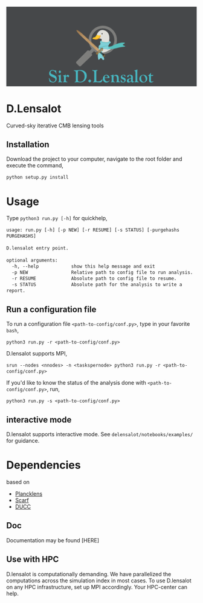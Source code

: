 ![D.lensalot logo](res/dlensalot2.PNG)
# D.Lensalot
Curved-sky iterative CMB lensing tools

## Installation
Download the project to your computer, navigate to the root folder and execute the command,

``` 
python setup.py install
```


# Usage

Type `python3 run.py [-h]` for quickhelp,
```
usage: run.py [-h] [-p NEW] [-r RESUME] [-s STATUS] [-purgehashs PURGEHASHS]

D.lensalot entry point.

optional arguments:
  -h, --help            show this help message and exit
  -p NEW                Relative path to config file to run analysis.
  -r RESUME             Absolute path to config file to resume.
  -s STATUS             Absolute path for the analysis to write a report.

```

## Run a configuration file

To run a configuration file `<path-to-config/conf.py>`, type in your favorite `bash`,
```
python3 run.py -r <path-to-config/conf.py>
```

D.lensalot supports MPI,

```
srun --nodes <nnodes> -n <taskspernode> python3 run.py -r <path-to-config/conf.py>
```

If you'd like to know the status of the analysis done with `<path-to-config/conf.py>`, run,
```
python3 run.py -s <path-to-config/conf.py>
```

## interactive mode

D.lensalot supports interactive mode. See `delensalot/notebooks/examples/` for guidance.




# Dependencies

 based on
  * [Plancklens](https://github.com/carronj/plancklens)
  * [Scarf](https://github.com/samuelsimko/scarf)
  * [DUCC](https://github.com/mreineck/ducc)

## Doc
Documentation may be found [HERE]


## Use with HPC
D.lensalot is computationally demanding.
We have parallelized the computations across the simulation index in most cases.
To use D.lensalot on any HPC infrastructure, set up MPI accordingly. Your HPC-center can help.